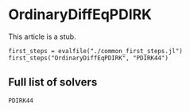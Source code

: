 # OrdinaryDiffEqPDIRK

This article is a stub.

```@eval
first_steps = evalfile("./common_first_steps.jl")
first_steps("OrdinaryDiffEqPDIRK", "PDIRK44")
```

## Full list of solvers

```@docs
PDIRK44
```